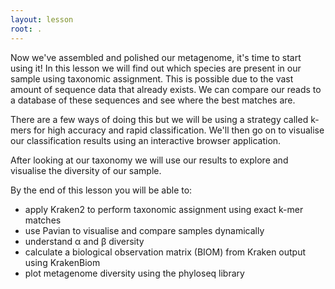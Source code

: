 ```yaml
---
layout: lesson
root: .
---
```

Now we've assembled and polished our metagenome, it's time to start using it! In this lesson we will find out which species are present in our sample using taxonomic assignment. This is possible due to the vast amount of sequence data that already exists. We can compare our reads to a database of these sequences and see where the best matches are.

There are a few ways of doing this but we will be using a strategy called k-mers for high accuracy and rapid classification. We'll then go on to visualise our classification results using an interactive browser application.

After looking at our taxonomy we will use our results to explore and visualise the diversity of our sample.

By the end of this lesson you will be able to:
- apply Kraken2 to perform taxonomic assignment using exact k-mer matches
- use Pavian to visualise and compare samples dynamically
- understand α and β diversity
- calculate a biological observation matrix (BIOM) from Kraken output using KrakenBiom
- plot metagenome diversity using the phyloseq library
